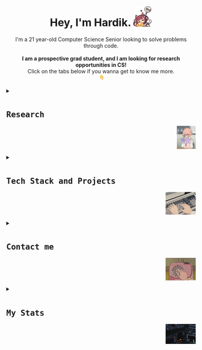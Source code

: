<h1 align = 'center'> Hey, I'm Hardik.  <img src = "assets/sleepingfoxgirl.gif" width = 50px></h1>

<p align = 'center'>
I'm a 21 year-old Computer Science Senior looking to solve problems through code. <br><br>
<strong>I am a prospective grad student, and I am looking for research opportunities in CS!</strong> <br>Click on the tabs below if you wanna get to know me more. <br><img src = "assets/pointdown.gif" width = 15px></h1><br>
</p>

<details>
<summary>
<pre><h2 align = 'left'>Research</h2><img src = 'assets/bookworm.gif' align = 'right' width = 50px></pre>
</summary>
<br>

I am an upcoming CS researcher and prospective grad student. I have more than an year of undergraduate research experience.<br><br>

In 2022-23, I worked with [Dr. Rahul Suresh, *Siberian Federal University*](http://inspeq.sfu-kras.ru/Suresh) on the applications of ML in Physics. Our paper is under review and is to be published in [*Artificial Intelligence Review*](https://www.springer.com/journal/10462). 


<h3>I'm looking for research experience in Computer Science.</h3>

<img src = 'assets/researching.gif' align = 'right' width = 50%>

My research interests are as follows :

- ***Generative AI***
    - GAN Architecture
    - Super-Resolution
    - Style Preservation
    - Video Generation
    - Procedural Generation using GANs
    - Ethics of Generative AI

- ***Reinforcement Learning***
    - Markov Decision Processes
    - Deep Reinforcement Learning
    - RL in Games and Game Design

- ***Deep Learning in Games***
    - Procedural Generation Applications
    - RL Applications in Games
    - Player Modeling
    - Multi Agent Systems

</details>

<details>
<summary>
<pre><h2 align = 'left'>Tech Stack and Projects</h2><img src = 'assets/keyboard.gif' align = 'right' width = 80px></pre>
</summary>
<br>

This section is in progress :D
</details>

<details>
<summary>
<pre><h2 align = 'left'>Contact me</h2><img src = 'assets/telephone.gif' align = 'right' width = 80px></pre>
</summary>
<br>
This section is also under progress!
</details>

<details>
<summary>
<pre><h2 align = 'left'>My Stats</h2><img src = 'assets/rating.gif' align = 'right' width = 80px></pre>
</summary>
<br>
Stats will be put in here soon :>
</details>